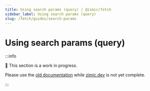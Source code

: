 ```yaml
---
title: Using search params (query) | @zimic/fetch
sidebar_label: Using search params (query)
slug: /fetch/guides/search-params
---
```


# Using search params (query)

:::info

🚧 This section is a work in progress.

Please use the [old documentation](https://github.com/zimicjs/zimic/wiki) while [zimic.dev](https://zimic.dev) is not
yet complete.

:::
